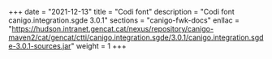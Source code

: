 +++
date        = "2021-12-13"
title       = "Codi font"
description = "Codi font canigo.integration.sgde 3.0.1"
sections    = "canigo-fwk-docs"
enllac		= "https://hudson.intranet.gencat.cat/nexus/repository/canigo-maven2/cat/gencat/ctti/canigo.integration.sgde/3.0.1/canigo.integration.sgde-3.0.1-sources.jar"
weight		= 1
+++
